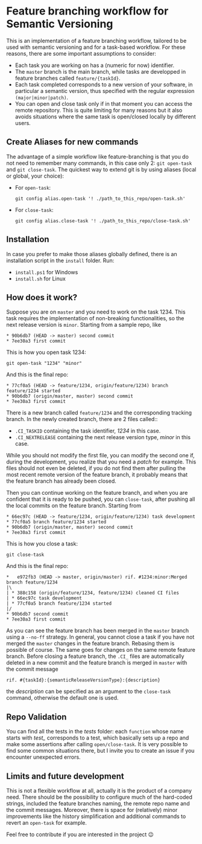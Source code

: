 # Feature branching workflow for Semantic Versioning

This is an implementation of a feature branching workflow, tailored to be used with semantic versioning and for a task-based workflow.
For these reasons, there are some important assumptions to consider:
* Each task you are working on has a (numeric for now) identifier.
* The `master` branch is the main branch, while tasks are developped in feature branches called `feature/{taskId}`.
* Each task completed corresponds to a new version of your software, in particular a semantic version, thus specified with the regular expression `(major|minor|patch)`.
* You can open and close task only if in that moment you can access the remote repository. This is quite limiting for many reasons but it also avoids situations where the same task is open/closed locally by different users.

## Create Aliases for new commands
The advantage of a simple workflow like feature-branching is that you do not need to remember many commands, in this case only 2: `git open-task` and `git close-task`.
The quickest way to extend git is by using aliases (local or global, your choice):
* For `open-task`:

      git config alias.open-task '! ./path_to_this_repo/open-task.sh'

* For `close-task`:
  
      git config alias.close-task '! ./path_to_this_repo/close-task.sh'

## Installation
In case you prefer to make those aliases globally defined, there is an installation script in the `install` folder. Run:
* `install.ps1` for Windows
* `install.sh` for Linux

## How does it work?
Suppose you are on `master` and you need to work on the task 1234. This task requires the implementation of non-breaking functionalities, so the next release version is `minor`.
Starting from a sample repo, like

```
* 90b6db7 (HEAD -> master) second commit
* 7ee30a3 first commit
```

This is how you open task 1234:

    git open-task "1234" "minor"

And this is the final repo:

```
* 77cf0a5 (HEAD -> feature/1234, origin/feature/1234) branch feature/1234 started
* 90b6db7 (origin/master, master) second commit
* 7ee30a3 first commit
```

There is a new branch called `feature/1234` and the corresponding tracking branch. In the newly created branch, there are 2 files called::
* `.CI_TASKID` containing the task identifier, *1234* in this case.
* `.CI_NEXTRELEASE` containing the next release version type, *minor* in this case.

While you should not modify the first file, you can modify the second one if, during the development, you realize that you need a *patch* for example.
This files should not even be deleted, if you do not find them after pulling the most recent remote version of the feature branch, it probably means that the feature branch has already been closed.

Then you can continue working on the feature branch, and when you are confident that it is ready to be pushed, you can `close-task`, after pushing all the local commits on the feature branch.
Starting from

```
* 66ec97c (HEAD -> feature/1234, origin/feature/1234) task development
* 77cf0a5 branch feature/1234 started
* 90b6db7 (origin/master, master) second commit
* 7ee30a3 first commit
```

This is how you close a task:

    git close-task

And this is the final repo:

```
*   e972fb3 (HEAD -> master, origin/master) rif. #1234:minor:Merged branch feature/1234
|\  
| * 388c158 (origin/feature/1234, feature/1234) cleaned CI files
| * 66ec97c task development
| * 77cf0a5 branch feature/1234 started
|/  
* 90b6db7 second commit
* 7ee30a3 first commit
```

As you can see the feature branch has been merged in the `master` branch using a `--no-ff` strategy. In general, you cannot close a task if you have not merged the `master` changes in the feature branch. Rebasing them is possible of course.
The same goes for changes on the same remote feature branch.
Before closing a feature branch, the `.CI_` files are automatically deleted in a new commit and the feature branch is merged in `master` with the commit message

    rif. #{taskId}:{semanticReleaseVersionType}:{description}
    
the *description* can be specified as an argument to the `close-task` command, otherwise the default one is used.

## Repo Validation 
You can find all the tests in the *tests* folder: each `function` whose name starts with *test_* corresponds to a test, which basically sets up a repo and make some assertions after calling `open/close-task`. 
It is very possible to find some common situations there, but I invite you to create an issue if you encounter unexpected errors.

## Limits and future development
This is not a flexible workflow at all, actually it is the product of a company need. There should be the possibility to configure much of the hard-coded strings, included the feature branches naming, the remote repo name and the commit messages.
Moreover, there is space for (relatively) minor improvements like the history simplification and additional commands to revert an `open-task` for example.

Feel free to contribute if you are interested in the project 😉


